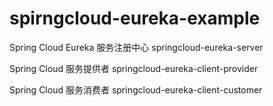 # spirngcloud-eureka-example
	
  
  Spring Cloud Eureka 服务注册中心
  springcloud-eureka-server
  
  Spring Cloud 服务提供者
  springcloud-eureka-client-provider
  
  Spring Cloud 服务消费者
  springcloud-eureka-client-customer

